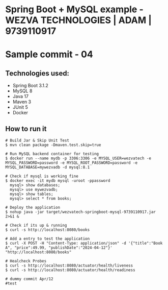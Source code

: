 # Spring Boot + MySQL example - WEZVA TECHNOLOGIES | ADAM | 9739110917
# Sample commit - 04

## Technologies used:
* Spring Boot 3.1.2
* MySQL 8
* Java 17
* Maven 3
* JUnit 5
* Docker

## How to run it
```
# Build Jar & Skip Unit Test
$ mvn clean package -Dmaven.test.skip=true

# Run MySQL backend container for testing
$ docker run --name mydb -p 3306:3306 -e MYSQL_USER=wezvatech -e MYSQL_PASSWORD=password -e MYSQL_ROOT_PASSWORD=password -e MYSQL_DATABASE=mywezvadb -d mysql:8.1

# Check if mysql is working fine
$ docker exec -it mydb mysql -uroot -ppassword
  mysql> show databases;
  mysql> use mywezvadb;
  mysql> show tables;
  mysql> select * from books;

# Deploy the application
$ nohup java -jar target/wezvatech-springboot-mysql-9739110917.jar 2>&1 &

# Check if its up & running
$ curl -s http://localhost:8080/books

# Add a entry to test the application
$ curl -X POST -H "Content-Type: application/json" -d '{"title":"Book A", "price":49.99, "publishDate":"2024-04-12"}' "http://localhost:8080/books"

# Healcheck Probes
$ curl -s http://localhost:8080/actuator/health/liveness
$ curl -s http://localhost:8080/actuator/health/readiness

# dummy commit Apr/12
#test
```


